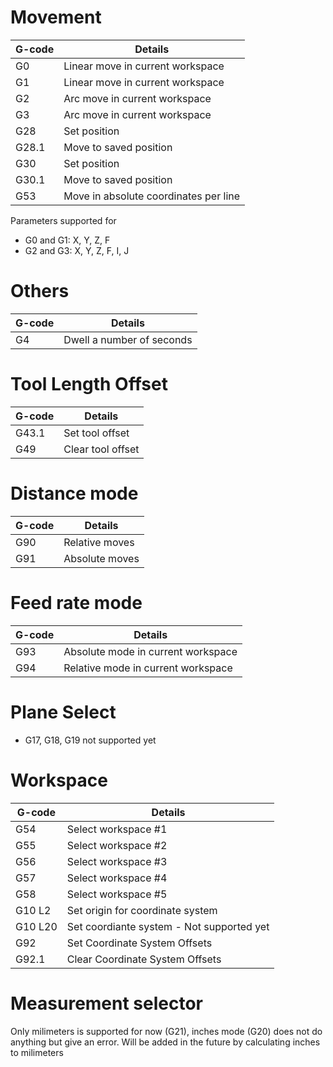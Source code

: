 # Movement

| G-code | Details |
| --------------|---------|
| G0 | Linear move in current workspace |
| G1 | Linear move in current workspace |
| G2 | Arc move in current workspace |
| G3 | Arc move in current workspace |
| G28 | Set position |
| G28.1 | Move to saved position |
| G30 | Set position  |
| G30.1 | Move to saved position |
| G53 | Move in absolute coordinates per line |

Parameters supported for
* G0 and G1: X, Y, Z, F
* G2 and G3: X, Y, Z, F, I, J

# Others
| G-code | Details |
| --------------|---------|
| G4 | Dwell a number of seconds |



# Tool Length Offset
| G-code | Details |
| --------------|---------|
| G43.1 | Set tool offset |
| G49 | Clear tool offset |

# Distance mode

| G-code | Details |
| --------------|---------|
| G90 | Relative moves |
| G91 | Absolute moves |

# Feed rate mode

| G-code | Details |
| --------------|---------|
| G93 | Absolute mode in current workspace |
| G94 | Relative mode in current workspace |


# Plane Select

* G17, G18, G19 not supported yet

# Workspace

| G-code | Details |
| --------------|---------|
| G54 | Select workspace #1 |
| G55 | Select workspace #2 |
| G56 | Select workspace #3 |
| G57 | Select workspace #4 |
| G58 | Select workspace #5 |
| G10 L2 | Set origin for coordinate system |
| G10 L20 | Set coordiante system - Not supported yet |
| G92 | Set Coordinate System Offsets |
| G92.1 | Clear Coordinate System Offsets |


# Measurement selector

Only milimeters is supported for now (G21), inches mode (G20) does not do anything but give an error. Will be added in the future by calculating inches to milimeters
